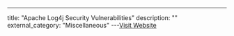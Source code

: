 ---
title: "Apache Log4j Security Vulnerabilities"
description: ""
external_category: "Miscellaneous"
---[Visit Website](https://logging.apache.org/log4j/2.x/security.html)

